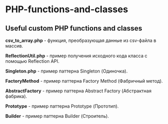 # PHP-functions-and-classes
Useful custom PHP functions and classes
---
**csv_to_array.php** - функция, преобразующая данные из csv-файла в массив.

**ReflectionUtil.php** - пример получения исходного кода класса с помощью Reflection API.

**Singleton.php** - пример паттерна Singleton (Одиночка).

**FactoryMethod** - пример паттерна Factory Method (Фабричный метод).

**AbstractFactory** - пример паттерна Abstract Factory (Абстрактная фабрика).

**Prototype** - пример паттерна Prototype (Прототип).

**Builder** - пример паттерна Builder (Строитель).
